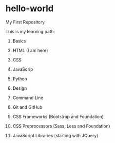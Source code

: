 # hello-world
My First Repository

This is my learning path:

1. Basics

2. HTML (I am here)

3. CSS

4. JavaScrip

5. Python

6. Design

7. Command Line

8. Git and GitHub

9. CSS Frameworks (Bootstrap and Foundation)

10. CSS Preprocessors (Sass, Less and Foundation)

11. JavaScript Libraries (starting with JQuery)
